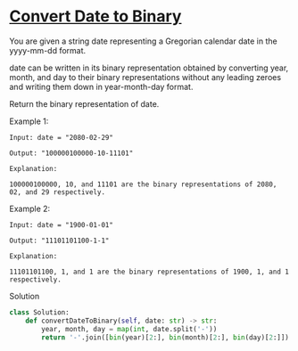 # [Convert Date to Binary](https://leetcode.com/problems/convert-date-to-binary/description/)

You are given a string date representing a Gregorian calendar date in the yyyy-mm-dd format.

date can be written in its binary representation obtained by converting year, month, and day to their binary representations without any leading zeroes and writing them down in year-month-day format.

Return the binary representation of date.

Example 1:
```
Input: date = "2080-02-29"

Output: "100000100000-10-11101"

Explanation:

100000100000, 10, and 11101 are the binary representations of 2080, 02, and 29 respectively.
```
Example 2:
```
Input: date = "1900-01-01"

Output: "11101101100-1-1"

Explanation:

11101101100, 1, and 1 are the binary representations of 1900, 1, and 1 respectively.
```
Solution
```python
class Solution:
    def convertDateToBinary(self, date: str) -> str:
        year, month, day = map(int, date.split('-'))
        return '-'.join([bin(year)[2:], bin(month)[2:], bin(day)[2:]])
```
